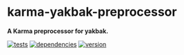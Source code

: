 # karma-yakbak-preprocessor

**A Karma preprocessor for yakbak.**

[![tests](https://img.shields.io/travis/chrisguttandin/karma-yakbak-preprocessor/master.svg?style=flat-square)](https://travis-ci.org/chrisguttandin/karma-yakbak-preprocessor)
[![dependencies](https://img.shields.io/david/chrisguttandin/karma-yakbak-preprocessor.svg?style=flat-square)](https://www.npmjs.com/package/karma-yakbak-preprocessor)
[![version](https://img.shields.io/npm/v/karma-yakbak-preprocessor.svg?style=flat-square)](https://www.npmjs.com/package/karma-yakbak-preprocessor)
